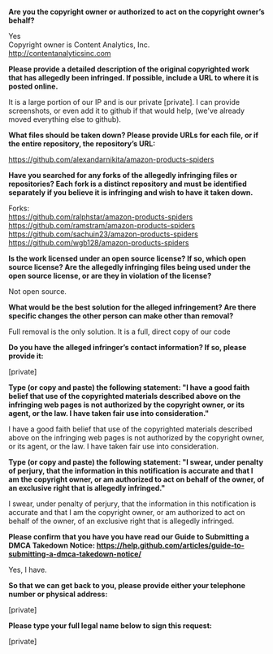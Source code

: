 **Are you the copyright owner or authorized to act on the copyright owner’s behalf?**

Yes  
Copyright owner is Content Analytics, Inc.  
http://contentanalyticsinc.com

**Please provide a detailed description of the original copyrighted work that has allegedly been infringed. If possible, include a URL to where it is posted online.**

It is a large portion of our IP and is our private [private]. I can provide screenshots, or even add it to github if that would help, (we've already moved everything else to github).

**What files should be taken down? Please provide URLs for each file, or if the entire repository, the repository’s URL:**

https://github.com/alexandarnikita/amazon-products-spiders

**Have you searched for any forks of the allegedly infringing files or repositories? Each fork is a distinct repository and must be identified separately if you believe it is infringing and wish to have it taken down.**

Forks:  
https://github.com/ralphstar/amazon-products-spiders  
https://github.com/ramstram/amazon-products-spiders  
https://github.com/sachuin23/amazon-products-spiders  
https://github.com/wgb128/amazon-products-spiders  

**Is the work licensed under an open source license? If so, which open source license? Are the allegedly infringing files being used under the open source license, or are they in violation of the license?**

Not open source.

**What would be the best solution for the alleged infringement? Are there specific changes the other person can make other than removal?**

Full removal is the only solution. It is a full, direct copy of our code

**Do you have the alleged infringer’s contact information? If so, please provide it:**

[private]

**Type (or copy and paste) the following statement: "I have a good faith belief that use of the copyrighted materials described above on the infringing web pages is not authorized by the copyright owner, or its agent, or the law. I have taken fair use into consideration."**

I have a good faith belief that use of the copyrighted materials described above on the infringing web pages is not authorized by the copyright owner, or its agent, or the law. I have taken fair use into consideration.

**Type (or copy and paste) the following statement: "I swear, under penalty of perjury, that the information in this notification is accurate and that I am the copyright owner, or am authorized to act on behalf of the owner, of an exclusive right that is allegedly infringed."**

I swear, under penalty of perjury, that the information in this notification is accurate and that I am the copyright owner, or am authorized to act on behalf of the owner, of an exclusive right that is allegedly infringed.

**Please confirm that you have you have read our Guide to Submitting a DMCA Takedown Notice: https://help.github.com/articles/guide-to-submitting-a-dmca-takedown-notice/**

Yes, I have.

**So that we can get back to you, please provide either your telephone number or physical address:**

[private]

**Please type your full legal name below to sign this request:**

[private]
